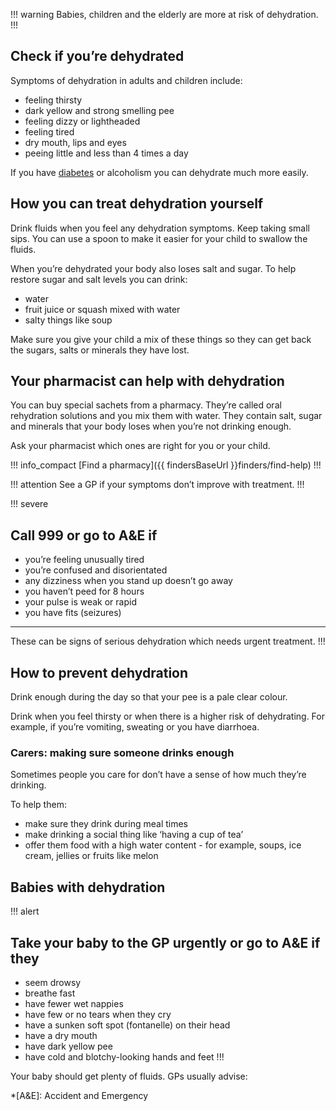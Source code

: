 !!! warning
  Babies, children and the elderly are more at risk of dehydration. 
!!!

## Check if you’re dehydrated

Symptoms of dehydration in adults and children include: 

- feeling thirsty
- dark yellow and strong smelling pee 
- feeling dizzy or lightheaded 
- feeling tired
- dry mouth, lips and eyes
- peeing little and less than 4 times a day

If you have [diabetes](/conditions/type-2-diabetes/check-if-you-have-it) or alcoholism
you can dehydrate much more easily. 

## How you can treat dehydration yourself

Drink fluids when you feel any dehydration symptoms. Keep taking small sips. You can use a spoon to make it easier
for your child to swallow the fluids.

When you’re dehydrated your body also loses salt and sugar. To help restore sugar and salt levels you can drink: 

- water
- fruit juice or squash mixed with water
- salty things like soup 

Make sure you give your child a mix of these things so they can get back the sugars, salts or minerals they have lost. 

## Your pharmacist can help with dehydration

You can buy special sachets from a pharmacy. They’re called oral rehydration solutions and you mix them with water.
They contain salt, sugar and minerals that your body loses when you’re not drinking enough. 

Ask your pharmacist which ones are right for you or your child. 

!!! info_compact
  [Find a pharmacy]({{ findersBaseUrl }}finders/find-help) 
!!!

!!! attention
  See a GP if your symptoms don’t improve with treatment. 
!!!

!!! severe
  ## Call 999 or go to A&E if  
  
  - you’re feeling unusually tired
  - you’re confused and disorientated 
  - any dizziness when you stand up doesn’t go away
  - you haven’t peed for 8 hours
  - your pulse is weak or rapid
  - you have fits (seizures)
  
  ***
  These can be signs of serious dehydration which needs urgent treatment.
!!!

## How to prevent dehydration

Drink enough during the day so that your pee is a pale clear colour.

Drink when you feel thirsty or when there is a higher risk of dehydrating. For example, if you’re vomiting, sweating or you have diarrhoea. 

### Carers: making sure someone drinks enough

Sometimes people you care for don’t have a sense of how much they’re drinking.

To help them: 

- make sure they drink during meal times
- make drinking a social thing like ‘having a cup of tea’
- offer them food with a high water content - for example, soups, ice cream, jellies or fruits like melon

## Babies with dehydration

!!! alert
  ## Take your baby to the GP urgently or go to A&E if they
  
  - seem drowsy
  - breathe fast
  - have fewer wet nappies
  - have few or no tears when they cry
  - have a sunken soft spot (fontanelle) on their head
  - have a dry mouth
  - have dark yellow pee 
  - have cold and blotchy-looking hands and feet
!!!

Your baby should get plenty of fluids. GPs usually advise:  

*[A&E]: Accident and Emergency
